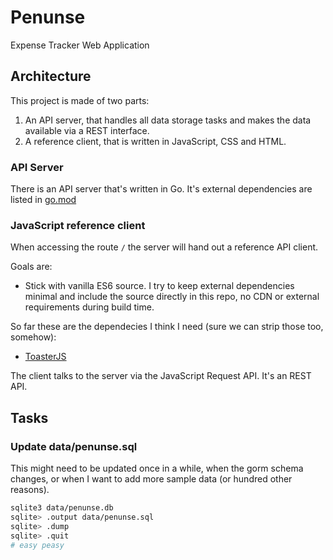# Penunse

Expense Tracker Web Application

## Architecture

This project is made of two parts:

1. An API server, that handles all data storage tasks and makes the data available via a REST interface.
1. A reference client, that is written in JavaScript, CSS and HTML.

### API Server

There is an API server that's written in Go. It's external dependencies are listed in [go.mod](penunse/tree/master/go.mod)


### JavaScript reference client

When accessing the route `/` the server will hand out a reference API client.


Goals are:

- Stick with vanilla ES6 source. I try to keep external dependencies minimal and include the source directly in this repo, no CDN or external requirements during build time.

So far these are the dependecies I think I need (sure we can strip those too, somehow):

* [ToasterJS](https://github.com/ZitRos/toaster-js)

The client talks to the server via the JavaScript Request API. It's an REST API.

## Tasks

### Update data/penunse.sql

This might need to be updated once in a while, when the gorm schema changes, or when I want to add more sample data (or hundred other reasons).

```bash
sqlite3 data/penunse.db
sqlite> .output data/penunse.sql
sqlite> .dump
sqlite> .quit
# easy peasy
```

